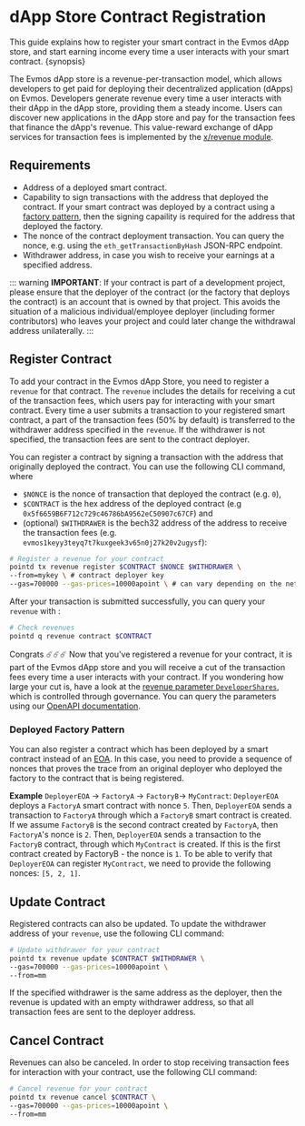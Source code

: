<!--
order: 2
-->

# dApp Store Contract Registration

This guide explains how to register your smart contract in the Evmos dApp store, and start earning income every time a user interacts with your smart contract. {synopsis}

The Evmos dApp store is a revenue-per-transaction model, which allows developers to get paid for deploying their decentralized application (dApps) on Evmos. Developers generate revenue every time a user interacts with their dApp in the dApp store, providing them a steady income. Users can discover new applications in the dApp store and pay for the transaction fees that finance the dApp's revenue. This value-reward exchange of dApp services for transaction fees is implemented by the [x/revenue module](../../../x/revenue/spec/01_concepts.md).

## Requirements

- Address of a deployed smart contract.
- Capability to sign transactions with the address that deployed the contract. If your smart contract was deployed by a contract using a [factory pattern](https://en.wikipedia.org/wiki/Factory_method_pattern), then the signing capaility is required for the address that deployed the factory.
- The nonce of the contract deployment transaction. You can query the nonce, e.g. using the `eth_getTransactionByHash` JSON-RPC endpoint.
- Withdrawer address, in case you wish to receive your earnings at a specified address.

::: warning
**IMPORTANT**: If your contract is part of a development project, please ensure that the deployer of the contract (or the factory that deploys the contract) is an account that is owned by that project. This avoids the situation of a malicious individual/employee deployer (including former contributors) who leaves your project and could later change the withdrawal address unilaterally.
:::

## Register Contract

To add your contract in the Evmos dApp Store, you need to register a `revenue` for that contract. The `revenue` includes the details for receiving a cut of the transaction fees, which users pay for interacting with your smart contract. Every time a user submits a transaction to your registered smart contract, a part of the transaction fees (50% by default) is transferred to the withdrawer address specified in the `revenue`. If the withdrawer is not specified, the transaction fees are sent to the contract deployer.

You can register a contract by signing a transaction with the address that originally deployed the contract. You can use the following CLI command, where

- `$NONCE` is the nonce of transaction that deployed the contract (e.g. `0`),
- `$CONTRACT` is the hex address of the deployed contract (e.g `0x5f6659B6F712c729c46786bA9562eC50907c67CF`) and
- (optional) `$WITHDRAWER` is the bech32 address of the address to receive the transaction fees (e.g. `evmos1keyy3teyq7t7kuxgeek3v65n0j27k20v2ugysf`):

```bash
# Register a revenue for your contract
pointd tx revenue register $CONTRACT $NONCE $WITHDRAWER \
--from=mykey \ # contract deployer key
--gas=700000 --gas-prices=10000apoint \ # can vary depending on the network
```

After your transaction is submitted successfully, you can query your `revenue` with :

```bash
# Check revenues
pointd q revenue contract $CONTRACT
```

Congrats ☄️☄️☄️ Now that you've registered a revenue for your contract, it is part of the Evmos dApp store and you will receive a cut of the transaction fees every time a user interacts with your contract. If you wondering how large your cut is, have a look at the [revenue parameter `DeveloperShares`](../../../x/revenue/spec/07_parameters.md#developer-shares-amount), which is controlled through governance. You can query the parameters using our [OpenAPI documentation](https://api.evmos.org).

### Deployed Factory Pattern

You can also register a contract which has been deployed by a smart contract instead of an [EOA](https://docs.evmos.org/modules/evm/01_concepts.html#accounts). In this case, you need to provide a sequence of nonces that proves the trace from an original deployer who deployed the factory to the contract that is being registered.

**Example** `DeployerEOA` -> `FactoryA` -> `FactoryB`-> `MyContract`: `DeployerEOA` deploys a `FactoryA` smart contract with nonce `5`. Then, `DeployerEOA` sends a transaction to `FactoryA` through which a `FactoryB` smart contract is created. If we assume `FactoryB` is the second contract created by `FactoryA`, then `FactoryA`'s nonce is `2`. Then, `DeployerEOA` sends a transaction to the `FactoryB` contract, through which `MyContract` is created. If this is the first contract created by FactoryB - the nonce is `1`. To be able to verify that `DeployerEOA` can register `MyContract`, we need to provide the following nonces: `[5, 2, 1]`.

## Update Contract

Registered contracts can also be updated. To update the withdrawer address of your `revenue`, use the following CLI command:

```bash
# Update withdrawer for your contract
pointd tx revenue update $CONTRACT $WITHDRAWER \
--gas=700000 --gas-prices=10000apoint \
--from=mm
```

If the specified withdrawer is the same address as the deployer, then the revenue is updated with an empty withdrawer address, so that all transaction fees are sent to the deployer address.

## Cancel Contract

Revenues can also be canceled. In order to stop receiving transaction fees for interaction with your contract, use the following CLI command:

```bash
# Cancel revenue for your contract
pointd tx revenue cancel $CONTRACT \
--gas=700000 --gas-prices=10000apoint \
--from=mm
```
